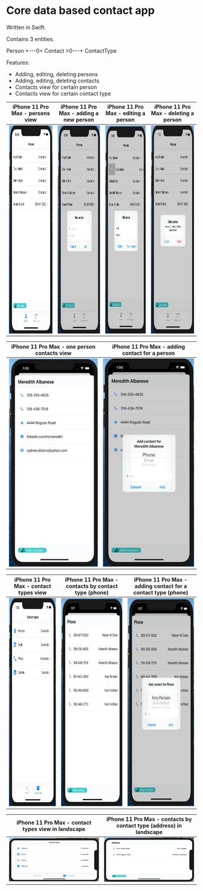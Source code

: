 # Core data based contact app

Written in Swift.

Contains 3 entities.

Person +---0< Contact >0---+ ContactType

Features:
* Adding, editing, deleting persons
* Adding, editing, deleting contacts
* Contacts view for certain person
* Contacts view for certain contact type


iPhone 11 Pro Max - persons view | iPhone 11 Pro Max - adding a new person | iPhone 11 Pro Max - editing a person | iPhone 11 Pro Max - deleting a person
------------ | ------------- | ------------- | -------------
<img src="Pictures/iPhone_11_pro_max_portrait_persons.jpg" height="550px"> | <img src="Pictures/iPhone_11_pro_max_portrait_adding_new_person.jpg" height="550px"> | <img src="Pictures/iPhone_11_pro_max_portrait_editing_person.jpg" height="550px"> | <img src="Pictures/iPhone_11_pro_max_portrait_confirmation_for_deletion.jpg" height="550px">

iPhone 11 Pro Max - one person contacts view  | iPhone 11 Pro Max - adding contact for a person 
------------ | -------------
<img src="Pictures/iPhone_11_pro_max_portrait_one_person_view.jpg" height="550px"> | <img src="Pictures/iPhone_11_pro_max_portrait_adding_contact_for_person.jpg" height="550px">


iPhone 11 Pro Max - contact types view  | iPhone 11 Pro Max - contacts by contact type (phone) | iPhone 11 Pro Max -  adding contact for a contact type (phone)
------------ | ------------- | -------------
<img src="Pictures/iPhone_11_pro_max_portrait_contact_types.jpg" height="550px"> | <img src="Pictures/iPhone_11_pro_max_portrait_contacts_by_contact_type.jpg" height="550px"> | <img src="Pictures/iPhone_11_pro_max_portrait_adding_contact_for_contact_type.jpg" height="550px">

iPhone 11 Pro Max - contact types view in landscape  | iPhone 11 Pro Max - contacts by contact type (address) in landscape
------------ | -------------
<img src="Pictures/iPhone_11_pro_max_landscape_contact_types.jpg" width="550px"> | <img src="Pictures/iPhone_11_pro_max_landscape_contacts_by_contact_type.jpg" width="550px">
